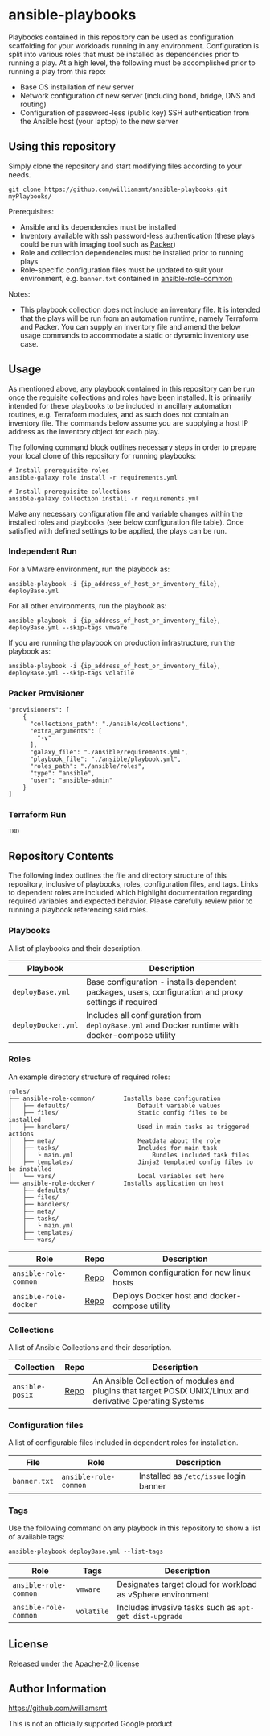 # ansible-playbooks

Playbooks contained in this repository can be used as configuration scaffolding for your workloads running in any environment. Configuration is split into various roles that must be installed as dependencies prior to running a play. At a high level, the following must be accomplished prior to running a play from this repo:

- Base OS installation of new server
- Network configuration of new server (including bond, bridge, DNS and routing)
- Configuration of password-less (public key) SSH authentication from the Ansible host (your laptop) to the new server

## Using this repository

Simply clone the repository and start modifying files according to your needs.

```
git clone https://github.com/williamsmt/ansible-playbooks.git myPlaybooks/
```

Prerequisites:
- Ansible and its dependencies must be installed
- Inventory available with ssh password-less authentication (these plays could be run with imaging tool such as [Packer](https://www.packer.io/))
- Role and collection dependencies must be installed prior to running plays
- Role-specific configuration files must be updated to suit your environment, e.g. `banner.txt` contained in [ansible-role-common](https://github.com/williamsmt/ansible-role-common/blob/main/files/banner.txt)

Notes:
- This playbook collection does not include an inventory file. It is intended that the plays will be run from an automation runtime, namely Terraform and Packer. You can supply an inventory file and amend the below usage commands to accommodate a static or dynamic inventory use case.

## Usage

As mentioned above, any playbook contained in this repository can be run once the requisite collections and roles have been installed. It is primarily intended for these playbooks to be included in ancillary automation routines, e.g. Terraform modules, and as such does not contain an inventory file. The commands below assume you are supplying a host IP address as the inventory object for each play.

The following command block outlines necessary steps in order to prepare your local clone of this repository for running playbooks:

```
# Install prerequisite roles
ansible-galaxy role install -r requirements.yml

# Install prerequisite collections
ansible-galaxy collection install -r requirements.yml
```

Make any necessary configuration file and variable changes within the installed roles and playbooks (see below configuration file table). Once satisfied with defined settings to be applied, the plays can be run.

### Independent Run

For a VMware environment, run the playbook as:

`ansible-playbook -i {ip_address_of_host_or_inventory_file}, deployBase.yml`

For all other environments, run the playbook as:

`ansible-playbook -i {ip_address_of_host_or_inventory_file}, deployBase.yml --skip-tags vmware`

If you are running the playbook on production infrastructure, run the playbook as:

`ansible-playbook -i {ip_address_of_host_or_inventory_file}, deployBase.yml --skip-tags volatile`

### Packer Provisioner

```
"provisioners": [
    {
      "collections_path": "./ansible/collections",
      "extra_arguments": [
        "-v"
      ],
      "galaxy_file": "./ansible/requirements.yml",
      "playbook_file": "./ansible/playbook.yml",
      "roles_path": "./ansible/roles",
      "type": "ansible",
      "user": "ansible-admin"
    }
]
```

### Terraform Run

`TBD`

## Repository Contents

The following index outlines the file and directory structure of this repository, inclusive of playbooks, roles, configuration files, and tags. Links to dependent roles are included which highlight documentation regarding required variables and expected behavior. Please carefully review prior to running a playbook referencing said roles.

### Playbooks

A list of playbooks and their description.

Playbook | Description
-------- | -----------
`deployBase.yml` | Base configuration - installs dependent packages, users, configuration and proxy settings if required
`deployDocker.yml` | Includes all configuration from `deployBase.yml` and Docker runtime with docker-compose utility

### Roles

An example directory structure of required roles:

```
roles/
├── ansible-role-common/        Installs base configuration
│   ├── defaults/                   Default variable values
│   ├── files/                      Static config files to be installed
│   ├── handlers/                   Used in main tasks as triggered actions
│   ├── meta/                       Meatdata about the role
│   ├── tasks/                      Includes for main task
│   │   └ main.yml                      Bundles included task files
│   ├── templates/                  Jinja2 templated config files to be installed
│   └── vars/                       Local variables set here
└── ansible-role-docker/        Installs application on host
    ├── defaults/
    ├── files/
    ├── handlers/
    ├── meta/
    ├── tasks/
    │   └ main.yml
    ├── templates/
    └── vars/
```

Role | Repo | Description
---- | ---- | -----------
`ansible-role-common` | [Repo](https://github.com/williamsmt/ansible-role-common) |  Common configuration for new linux hosts
`ansible-role-docker` | [Repo](https://github.com/williamsmt/ansible-role-docker) | Deploys Docker host and docker-compose utility

### Collections

A list of Ansible Collections and their description.

Collection | Repo | Description
---------- | ---- | -----------
`ansible-posix` | [Repo](https://github.com/ansible-collections/ansible.posix) | An Ansible Collection of modules and plugins that target POSIX UNIX/Linux and derivative Operating Systems

### Configuration files

A list of configurable files included in dependent roles for installation.

File | Role | Description
---- | ---- | -----------
`banner.txt` | `ansible-role-common` | Installed as `/etc/issue` login banner

### Tags

Use the following command on any playbook in this repository to show a list of available tags:

```
ansible-playbook deployBase.yml --list-tags
```

Role | Tags | Description
--- | --- | ---
`ansible-role-common` | `vmware` | Designates target cloud for workload as vSphere environment
`ansible-role-common` | `volatile` | Includes invasive tasks such as `apt-get dist-upgrade`

## License

Released under the [Apache-2.0 license](LICENSE)

## Author Information

https://github.com/williamsmt

This is not an officially supported Google product